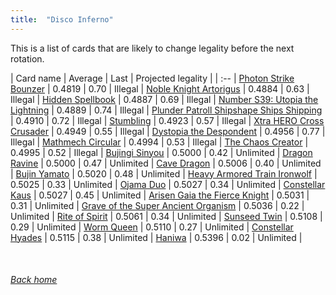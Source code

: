 ```yaml
---
title:  "Disco Inferno"
---
```


This is a list of cards that are likely to change legality before the next rotation.

| Card name | Average | Last | Projected legality |
| :-- |
[Photon Strike Bounzer](https://db.ygoprodeck.com/card/?search=Photon%20Strike%20Bounzer) | 0.4819 | 0.70 | Illegal |
[Noble Knight Artorigus](https://db.ygoprodeck.com/card/?search=Noble%20Knight%20Artorigus) | 0.4884 | 0.63 | Illegal |
[Hidden Spellbook](https://db.ygoprodeck.com/card/?search=Hidden%20Spellbook) | 0.4887 | 0.69 | Illegal |
[Number S39: Utopia the Lightning](https://db.ygoprodeck.com/card/?search=Number%20S39:%20Utopia%20the%20Lightning) | 0.4889 | 0.74 | Illegal |
[Plunder Patroll Shipshape Ships Shipping](https://db.ygoprodeck.com/card/?search=Plunder%20Patroll%20Shipshape%20Ships%20Shipping) | 0.4910 | 0.72 | Illegal |
[Stumbling](https://db.ygoprodeck.com/card/?search=Stumbling) | 0.4923 | 0.57 | Illegal |
[Xtra HERO Cross Crusader](https://db.ygoprodeck.com/card/?search=Xtra%20HERO%20Cross%20Crusader) | 0.4949 | 0.55 | Illegal |
[Dystopia the Despondent](https://db.ygoprodeck.com/card/?search=Dystopia%20the%20Despondent) | 0.4956 | 0.77 | Illegal |
[Mathmech Circular](https://db.ygoprodeck.com/card/?search=Mathmech%20Circular) | 0.4994 | 0.53 | Illegal |
[The Chaos Creator](https://db.ygoprodeck.com/card/?search=The%20Chaos%20Creator) | 0.4995 | 0.52 | Illegal |
[Bujingi Sinyou](https://db.ygoprodeck.com/card/?search=Bujingi%20Sinyou) | 0.5000 | 0.42 | Unlimited |
[Dragon Ravine](https://db.ygoprodeck.com/card/?search=Dragon%20Ravine) | 0.5000 | 0.47 | Unlimited |
[Cave Dragon](https://db.ygoprodeck.com/card/?search=Cave%20Dragon) | 0.5006 | 0.40 | Unlimited |
[Bujin Yamato](https://db.ygoprodeck.com/card/?search=Bujin%20Yamato) | 0.5020 | 0.48 | Unlimited |
[Heavy Armored Train Ironwolf](https://db.ygoprodeck.com/card/?search=Heavy%20Armored%20Train%20Ironwolf) | 0.5025 | 0.33 | Unlimited |
[Ojama Duo](https://db.ygoprodeck.com/card/?search=Ojama%20Duo) | 0.5027 | 0.34 | Unlimited |
[Constellar Kaus](https://db.ygoprodeck.com/card/?search=Constellar%20Kaus) | 0.5027 | 0.45 | Unlimited |
[Arisen Gaia the Fierce Knight](https://db.ygoprodeck.com/card/?search=Arisen%20Gaia%20the%20Fierce%20Knight) | 0.5031 | 0.31 | Unlimited |
[Grave of the Super Ancient Organism](https://db.ygoprodeck.com/card/?search=Grave%20of%20the%20Super%20Ancient%20Organism) | 0.5036 | 0.22 | Unlimited |
[Rite of Spirit](https://db.ygoprodeck.com/card/?search=Rite%20of%20Spirit) | 0.5061 | 0.34 | Unlimited |
[Sunseed Twin](https://db.ygoprodeck.com/card/?search=Sunseed%20Twin) | 0.5108 | 0.29 | Unlimited |
[Worm Queen](https://db.ygoprodeck.com/card/?search=Worm%20Queen) | 0.5110 | 0.27 | Unlimited |
[Constellar Hyades](https://db.ygoprodeck.com/card/?search=Constellar%20Hyades) | 0.5115 | 0.38 | Unlimited |
[Haniwa](https://db.ygoprodeck.com/card/?search=Haniwa) | 0.5396 | 0.02 | Unlimited |

<br>

###### [Back home](index)